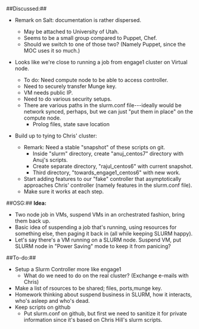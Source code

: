 ##Discussed:##
 - Remark on Salt: documentation is rather dispersed. 
   * May be attached to University of Utah. 
   * Seems to be a small group compared to Puppet, Chef. 
   * Should we switch to one of those two? (Namely Puppet, since the MOC uses it so much.)
 
 - Looks like we're close to running a job from engage1 cluster on Virtual node.
   * To do: Need compute node to be able to access controller. 
   * Need to securely transfer Munge key. 
   * VM needs public IP. 
   * Need to do various security setups. 
   * There are various paths in the slurm.conf file---ideally would be network synced, perhaps, but we can just "put them in place" on the compute node. 
      - Prolog files, state save location
 
 - Build up to tying to Chris' cluster:
   * Remark: Need a stable "snapshot" of these scripts on git. 
     - Inside "slurm" directory, create "anuj_centos7" directory with Anuj's scripts.
     - Create separate directory, "rajul_centos6" with current snapshot.
     - Third directory, "towards_engage1_centos6" with new work. 
   * Start adding features to our "fake" controller that asymptotically approaches Chris' controller (namely features in the slurm.conf file). 
   * Make sure it works at each step. 
 
##OSG:##
**Idea:**
 - Two node job in VMs, suspend VMs in an orchestrated fashion, bring them back up.
 - Basic idea of suspending a job that's running, using resources for something else, then paging it back in (all while keeping SLURM happy).
 - Let's say there's a VM running on a SLURM node. Suspend VM, put SLURM node in "Power Saving" mode to keep it from panicing?
 
##To-do:##
 - Setup a Slurm Controller more like engage1
    * What do we need to do on the real cluster? (Exchange e-mails with Chris)
 - Make a list of rsources to be shared; files, ports,munge key.
 - Homework thinking about suspend business in SLURM, how it interacts, who's asleep and who's dead.
 - Keep scripts on github
    * Put slurm.conf on github, but first we need to sanitize it for private information since it's based on Chris Hill's slurm scripts. 